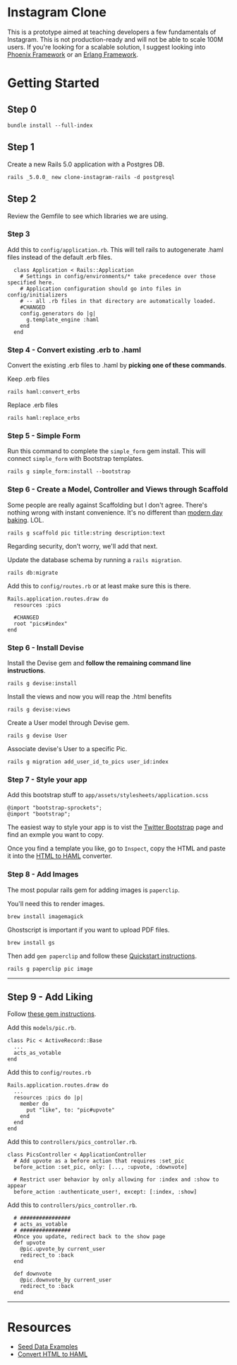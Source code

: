 # Instagram Clone

This is a prototype aimed at teaching developers a few fundamentals of Instagram.  This is not production-ready and will not be able to scale 100M users. If you're looking for a scalable solution, I suggest looking into [Phoenix Framework](http://www.phoenixframework.org/) or an  [Erlang Framework](https://github.com/ChicagoBoss/ChicagoBoss/wiki/Comparison-of-Erlang-Web-Frameworks).

# Getting Started

## Step 0

```language-powerbash
bundle install --full-index
```


## Step 1

Create a new Rails 5.0 application with a Postgres DB.
```language-powerbash
rails _5.0.0_ new clone-instagram-rails -d postgresql
```



## Step 2

Review the Gemfile to see which libraries we are using.


### Step 3

Add this to ```config/application.rb```. This will tell rails to autogenerate .haml files instead of the default .erb files. 
```language-ruby
  class Application < Rails::Application
    # Settings in config/environments/* take precedence over those specified here.
    # Application configuration should go into files in config/initializers
    # -- all .rb files in that directory are automatically loaded.
    #CHANGED
    config.generators do |g|
      g.template_engine :haml
    end
  end
```


### Step 4 - Convert existing .erb to .haml

Convert the existing .erb files to .haml by **picking one of these commands**.

Keep .erb files
```language-powerbash
rails haml:convert_erbs
```

Replace .erb files
```language-powerbash
rails haml:replace_erbs
```


### Step 5 - Simple Form

Run this command to complete the ```simple_form``` gem install. This will connect ```simple_form``` with Bootstrap templates.
```language-powerbasah
rails g simple_form:install --bootstrap
```



### Step 6 - Create a Model, Controller and Views through Scaffold

Some people are really against Scaffolding but I don't agree. There's nothing wrong with instant convenience.  It's no different than [modern day baking](https://youtu.be/fEsPOt8MG7E?t=1309). LOL.
```language-powerbash
rails g scaffold pic title:string description:text
```

Regarding security, don't worry, we'll add that next.


Update the database schema by running a ```rails migration```.
```language-powerbash
rails db:migrate
```

Add this to ```config/routes.rb``` or at least make sure this is there.
```language-html
Rails.application.routes.draw do
  resources :pics

  #CHANGED
  root "pics#index"
end
```


### Step 6 - Install Devise

Install the Devise gem and **follow the remaining command line instructions**.
```language-powerbash
rails g devise:install
```

Install the views and now you will reap the .html benefits
```language-powerbash
rails g devise:views
```

Create a User model through Devise gem.
```language-powerbash
rails g devise User
```

Associate devise's User to a specific Pic.
```language-powerbash
rails g migration add_user_id_to_pics user_id:index
```



### Step 7 - Style your app

Add this bootstrap stuff to ```app/assets/stylesheets/application.scss```
```language-css
@import "bootstrap-sprockets";
@import "bootstrap";
```

The easiest way to style your app is to vist the [Twitter Bootstrap](http://v4-alpha.getbootstrap.com/examples/) page and find an exmple you want to copy.

Once you find a template you like, go to ```Inspect```, copy the HTML and paste it into the [HTML to HAML](http://htmltohaml.com/) converter.



### Step 8 - Add Images

The most popular rails gem for adding images is ```paperclip```.

You'll need this to render images.
```language-powerbash
brew install imagemagick
```

Ghostscript is important if you want to upload PDF files.
```language-powerbash
brew install gs
```

Then add ```gem paperclip``` and follow these [Quickstart instructions](https://github.com/thoughtbot/paperclip#quick-start).

```language-powerbash
rails g paperclip pic image
```

---


## Step 9 - Add Liking

Follow [these gem instructions](http://www.mattmorgante.com/technology/votable).

Add this ```models/pic.rb```.

```language-ruby
class Pic < ActiveRecord::Base
  ...
  acts_as_votable
end
```


Add this to ```config/routes.rb```
```language-ruby
Rails.application.routes.draw do
  ...
  resources :pics do |p|
    member do
      put "like", to: "pic#upvote"
    end    
  end
end
```


Add this to ```controllers/pics_controller.rb```.
```language-ruby
class PicsController < ApplicationController
  # Add upvote as a before action that requires :set_pic
  before_action :set_pic, only: [..., :upvote, :downvote]
  
  # Restrict user behavior by only allowing for :index and :show to appear
  before_action :authenticate_user!, except: [:index, :show]
```


Add this to ```controllers/pics_controller.rb```.

```language-ruby
  # ################
  # acts_as_votable
  # ################
  #Once you update, redirect back to the show page
  def upvote
    @pic.upvote_by current_user
    redirect_to :back
  end

  def downvote
    @pic.downvote_by current_user
    redirect_to :back
  end
```

---


# Resources

- [Seed Data Examples](https://github.com/chrisjmendez/rails-5-cheatsheet/blob/master/db/seed_data/01_user.rb)
- [Convert HTML to HAML](http://htmltohaml.com/)

